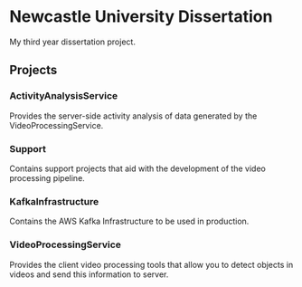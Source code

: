 # Newcastle University Dissertation

My third year dissertation project.

## Projects

### ActivityAnalysisService

Provides the server-side activity analysis of data generated by the VideoProcessingService.

### Support

Contains support projects that aid with the development of the video processing pipeline.

### KafkaInfrastructure

Contains the AWS Kafka Infrastructure to be used in production.

### VideoProcessingService

Provides the client video processing tools that allow you to detect objects in videos and send this information to server.

